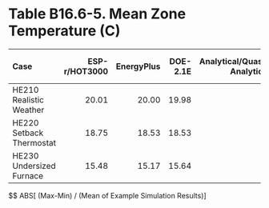 # Table B16.6-5. Mean Zone Temperature (C)
| Case                     | ESP-r/HOT3000 | EnergyPlus | DOE-2.1E | Analytical/Quasi-Analytical |     |   Min |   Max |  Mean | Dev % $$ |     |  TEST | 
|:------------------------ | -------------:| ----------:| --------:| ---------------------------:| ---:| -----:| -----:| -----:| --------:| ---:| -----:| 
| HE210 Realistic Weather  |         20.01 |      20.00 |    19.98 |                             |     | 19.98 | 20.01 | 20.00 |      0.2 |     | 19.98 | 
| HE220 Setback Thermostat |         18.75 |      18.53 |    18.53 |                             |     | 18.53 | 18.75 | 18.60 |      1.2 |     | 18.53 | 
| HE230 Undersized Furnace |         15.48 |      15.17 |    15.64 |                             |     | 15.17 | 15.64 | 15.43 |      3.0 |     | 15.64 | 

$$ ABS[ (Max-Min) / (Mean of Example Simulation Results)]


